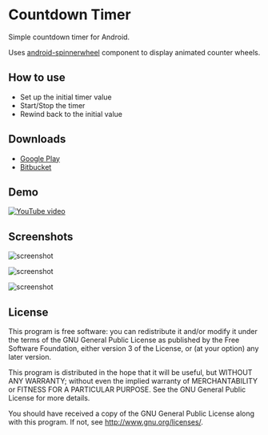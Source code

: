 Countdown Timer
===============

Simple countdown timer for Android.

Uses [android-spinnerwheel](https://github.com/ai212983/android-spinnerwheel) component to display animated counter wheels.

How to use
----------

* Set up the initial timer value
* Start/Stop the timer
* Rewind back to the initial value

Downloads
---------

* [Google Play](https://play.google.com/store/apps/details?id=ru.gelin.android.countdown)
* [Bitbucket](https://bitbucket.org/gelin/android-countdown/downloads)

Demo
----

[![YouTube video](http://img.youtube.com/vi/1yT6ikMAB-0/0.jpg)](http://youtu.be/1yT6ikMAB-0)

Screenshots
-----------

![screenshot](https://bytebucket.org/gelin/android-countdown/raw/981220515a3d508d21d67bb9906642083f117593/misc/screenshots/timer.png "The timer")

![screenshot](https://bytebucket.org/gelin/android-countdown/raw/981220515a3d508d21d67bb9906642083f117593/misc/screenshots/scrolling.png "Animated scrolling")

![screenshot](https://bytebucket.org/gelin/android-countdown/raw/981220515a3d508d21d67bb9906642083f117593/misc/screenshots/overtime.png "Displays overtime in red")

License
-------

This program is free software: you can redistribute it and/or modify
it under the terms of the GNU General Public License as published by
the Free Software Foundation, either version 3 of the License, or
(at your option) any later version.

This program is distributed in the hope that it will be useful,
but WITHOUT ANY WARRANTY; without even the implied warranty of
MERCHANTABILITY or FITNESS FOR A PARTICULAR PURPOSE.  See the
GNU General Public License for more details.

You should have received a copy of the GNU General Public License
along with this program.  If not, see <http://www.gnu.org/licenses/>.
